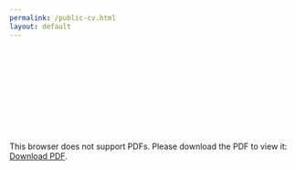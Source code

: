 ```yaml
---
permalink: /public-cv.html
layout: default
---
```


<object data="https://sepamatteo.github.io/public-CV.pdf" type="application/pdf" width="1920px" height="1080px">
    <embed src="https://sepamatteo.github.io/public-CV.pdf)">
        <p>This browser does not support PDFs. Please download the PDF to view it: <a href="https://sepamatteo.github.io/public-CV.pdf">Download PDF</a>.</p>
    </embed>
</object>
